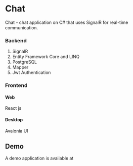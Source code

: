 # Chat
Chat - chat application on C# that uses SignalR for real-time communication.
### Backend
1. SignalR
2. Entity Framework Core and LINQ
3. PostgreSQL
4. Mapper
5. Jwt Authentication
### Frontend
#### Web
React js
#### Desktop 
Avalonia UI

## Demo 
A demo application is available at 
